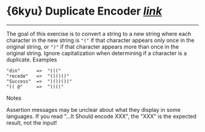 # {6kyu} Duplicate Encoder [_link_](https://www.codewars.com/kata/54b42f9314d9229fd6000d9c/train/go)

---

The goal of this exercise is to convert a string to a new string where each character in the new string is `"("` if that character appears only once in the original string, or `")"` if that character appears more than once in the original string. Ignore capitalization when determining if a character is a duplicate.
Examples

```
"din"      =>  "((("
"recede"   =>  "()()()"
"Success"  =>  ")())())"
"(( @"     =>  "))((" 
```

Notes

Assertion messages may be unclear about what they display in some languages. If you read "...It Should encode XXX", the "XXX" is the expected result, not the input!
